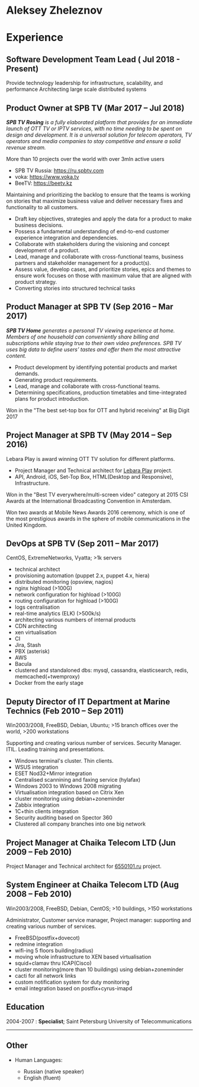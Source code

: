 Aleksey Zheleznov 
============

# Experience

## Software Development Team Lead ( Jul 2018 - Present)

Provide technology leadership for infrastructure, scalability, and performance
Architecting large scale distributed systems

## Product Owner at SPB TV (Mar 2017 – Jul 2018)

***SPB TV Rosing** is a fully elaborated platform that provides for an immediate launch of OTT TV or IPTV services, with no time needing to be spent on design and development. It is a universal solution for telecom operators, TV operators and media companies to stay competitive and ensure a solid revenue stream.*

More than 10 projects over the world with over 3mln active users

- SPB TV Russia: https://ru.spbtv.com
- voka: https://www.voka.tv
- BeeTV: https://beetv.kz

Maintaining and prioritizing the backlog to ensure that the teams is working on stories that maximize business value and deliver necessary fixes and functionality to all customers.

* Draft key objectives, strategies and apply the data for a product to make business decisions.
* Possess a fundamental understanding of end-to-end customer experience integration and dependencies.
* Collaborate with stakeholders during the visioning and concept development of a product.
* Lead, manage and collaborate with cross-functional teams, business partners and stakeholder management for a product(s).
* Assess value, develop cases, and prioritize stories, epics and themes to ensure work focuses on those with maximum value that are aligned with product strategy.
* Converting stories into structured technical tasks

## Product Manager at SPB TV (Sep 2016 – Mar 2017)

***SPB TV Home** generates a personal TV viewing experience at home. Members of one household can conveniently share billing and subscriptions while staying true to their own video preferences. SPB TV uses big data to define users’ tastes and offer them the most attractive content.*

* Product development by identifying potential products and market demands.
* Generating product requirements.
* Lead, manage and collaborate with cross-functional teams.
* Determining specifications, production timetables and time-integrated plans for product introduction.

Won in the "The best set-top box for OTT and hybrid receiving" at Big Digit 2017

## Project Manager at SPB TV (May 2014 – Sep 2016)

Lebara Play is award winning OTT TV solution for different platforms.

* Project Manager and Technical architect for [Lebara Play](http://play.lebara.com) project.
* API, Android, iOS, Set-Top Box, HTML(Desktop and Responsive), Infrastructure.

Won in the "Best TV everywhere/multi-screen video" category at 2015 CSI Awards at the International Broadcasting Convention in Amsterdam. 

Won two awards at Mobile News Awards 2016 ceremony, which is one of the most prestigious awards in the sphere of mobile communications in the United Kingdom. 

## DevOps at SPB TV (Sep 2011 – Mar 2017)

CentOS, ExtremeNetworks, Vyatta; >1k servers

* technical architect
* provisioning automation (puppet 2.x, puppet 4.x, hiera)
* distributed monitoring (opsview, nagios)
* nginx highload (>100G)
* network configuration for highload (>100G)
* routing configuration for highload (>100G)
* logs centralisation
* real-time analytics (ELK) (>500k/s)
* architecting various numbers of internal products
* CDN architecting
* xen virtualisation
* CI
* Jira, Stash
* PBX (asterisk)
* AWS
* Bacula
* clustered and standaloned dbs: mysql, cassandra, elasticsearch, redis, memcached(+twemproxy)
* Docker from the early stage


## Deputy Director of IT Department at Marine Technics (Feb 2010 – Sep 2011)

Win2003/2008, FreeBSD, Debian, Ubuntu; >15 branch offices over the world, >200 workstations

Supporting and creating various number of services. Security Manager. ITIL. Leading training and presentations.

* Windows terminal's cluster. Thin clients.
* WSUS integration
* ESET Nod32+Mirror integration
* Centralised scannining and faxing service (hylafax)
* Windows 2003 to Windows 2008 migrating
* Virtualisation integration based on Citrix Xen
* cluster monitoring using debian+zoneminder
* Zabbix integration
* 1C+thin clients integration
* Security auditing based on Spector 360
* Clustered all company branches into one big network


## Project Manager at Chaika Telecom LTD (Jun 2009 – Feb 2010)

Project Manager and Technical architect for [6550101.ru](http://6550101.ru) project.


## System Engineer at Chaika Telecom LTD (Aug 2008 – Feb 2010)

Win2003/2008, FreeBSD, Debian, CentOS; >10 buildings, >150 workstations

Administrator, Customer service manager, Project manager: supporting and creating various number of services.

* FreeBSD(postfix+dovecot)
* redmine integration
* wifi-ing 5 floors building(radius)
* moving whole infrastructure to XEN based virtualisation
* squid+clamav thru ICAP(Cisco)
* cluster monitoring(more than 10 buildings) using debian+zoneminder
* cacti for all network links
* custom notification system for duty monitoring
* email integration based on postfix+cyrus-imapd

Education
---------

2004-2007
:   **Specialist**; Saint Petersburg University of Telecommunications



---------------------------------------

Other
---------


* Human Languages:

     * Russian (native speaker)
     * English (fluent)
